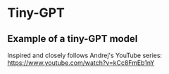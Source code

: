 # Tiny-GPT

## Example of a tiny-GPT model 
Inspired and closely follows Andrej's YouTube series: https://www.youtube.com/watch?v=kCc8FmEb1nY